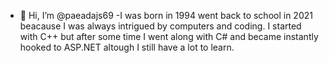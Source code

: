 - 👋 Hi, I’m @paeadajs69
-I was born  in 1994 
went back to school in 2021 beacause I was always intrigued by computers and coding.
I started with C++ but after some time I went along with C# and became instantly hooked to ASP.NET altough I still have a lot to learn.

<!---
paeadajs69/paeadajs69 is a ✨ special ✨ repository because its `README.md` (this file) appears on your GitHub profile.
You can click the Preview link to take a look at your changes.
--->
